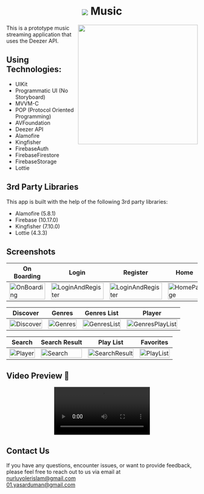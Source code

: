 <h1 align="center">
    <img align="center" src="https://github.com/nurluyolerislam/Music/assets/90938906/cdc7abf6-0c26-4a35-976b-f5578a529071"> Music
</h1>

<img align="right" width="315" src="https://github.com/nurluyolerislam/Music/assets/81991720/462f6510-8061-43cb-9bc5-2e270b581730">

This is a prototype music streaming application that uses the Deezer API.

## Using Technologies:
- UIKit
- Programmatic UI (No Storyboard)
- MVVM-C
- POP (Protocol Oriented Programming)
- AVFoundation
- Deezer API
- Alamofire
- Kingfisher
- FirebaseAuth
- FirebaseFirestore
- FirebaseStorage
- Lottie

## 3rd Party Libraries

This app is built with the help of the following 3rd party libraries:

- Alamofire (5.8.1)
- Firebase (10.17.0)
- Kingfisher (7.10.0)
- Lottie (4.3.3)

## Screenshots

| On Boarding | Login | Register | Home |
| --- | --- | --- | --- |
| <img src="https://github.com/nurluyolerislam/Music/assets/81991720/a29a4e22-28a6-48ae-89b2-d9687ba12173" alt="OnBoarding" width="100%"/> | <img src="https://github.com/nurluyolerislam/Music/assets/81991720/5fdc1aa5-b64d-41c6-ba0e-f1302e501817" alt="LoginAndRegister" width="100%"/> | <img src="https://github.com/nurluyolerislam/Music/assets/81991720/1ae10b17-bd42-4656-8465-78affc5b6615" alt="LoginAndRegister" width="100%"/> | <img src="https://github.com/nurluyolerislam/Music/assets/81991720/6920cc6c-a14a-43fc-b678-427611c3fb1b" alt="HomePage" width="100%"/> |

| Discover | Genres |  Genres List |Player |
| --- | --- | --- | --- |
| <img src="https://github.com/nurluyolerislam/Music/assets/81991720/9b099635-fc4b-4a1e-97a2-df960c51e361" alt="Discover" width="100%"/> | <img src="https://github.com/nurluyolerislam/Music/assets/81991720/de9a4797-2b6e-42fd-8b6d-42b947539b31" alt="Genres" width="100%"/> | <img src="https://github.com/nurluyolerislam/Music/assets/81991720/5b30b72a-ec72-496e-aea8-d14a610ff491" alt="GenresList" width="100%"/> | <img src="https://github.com/nurluyolerislam/Music/assets/81991720/f75ff426-c6f9-448e-87bc-e54eba4cceba" alt="GenresPlayList" width="100%"/> |

| Search | Search Result |  Play List | Favorites |
| --- | --- | --- | --- |
| <img src="https://github.com/nurluyolerislam/Music/assets/81991720/3c3a8117-9519-485a-b591-7fc9891de84a" alt="Player" width="100%"/> | <img src="https://github.com/nurluyolerislam/Music/assets/81991720/715c813f-9b68-4d9e-95c2-c88476553877" alt="Search" width="100%"/> | <img src="https://github.com/nurluyolerislam/Music/assets/81991720/e102f603-3328-4529-950f-db3af0dd464b" alt="SearchResult" width="100%"/> | <img src="https://github.com/nurluyolerislam/Music/assets/81991720/6ce20ddb-725f-4260-b8ff-24a5c8ddf78c" alt="PlayList" width="100%"/> |

## Video Preview 🎥                                                                      
<div align="center">
  <video src="https://github.com/nurluyolerislam/Music/assets/90938906/989c848a-46f2-450e-a28c-389c646fdbf1" width="50%"/>
</div>

## Contact Us

If you have any questions, encounter issues, or want to provide feedback, please feel free to reach out to us via email at<br>
[nurluyolerislam@gmail.com](mailto:nurluyolerislam@gmail.com)<br>
[01.yasarduman@gmail.com](mailto:01.yasarduman@gmail.com)




